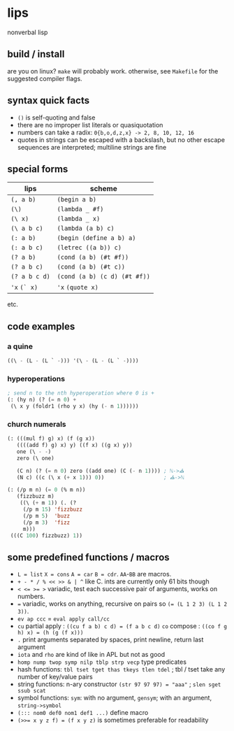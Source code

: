 # lips
nonverbal lisp

## build / install
are you on linux? `make` will probably work. otherwise, see
`Makefile` for the suggested compiler flags.

## syntax quick facts
- `()` is self-quoting and false
- there are no improper list literals or quasiquotation
- numbers can take a radix: `0{b,o,d,z,x} -> 2, 8, 10, 12, 16`
- quotes in strings can be escaped with a backslash, but no other
  escape sequences are interpreted; multiline strings are fine

## special forms
|  lips       | scheme           |
|-------------|------------------|
|`(, a b)`    |`(begin a b)`     |
|`(\)`        |`(lambda _ #f)`   |
|`(\ x)`      |`(lambda _ x)`    |
|`(\ a b c)`  |`(lambda (a b) c)`|
|`(: a b)`    |`(begin (define a b) a)`|
|`(: a b c)`  |`(letrec ((a b)) c)`|
|`(? a b)`    |`(cond (a b) (#t #f))`|
|`(? a b c)`  |`(cond (a b) (#t c))`|
|`(? a b c d)`|`(cond (a b) (c d) (#t #f))`|
|`'x` <code>(\` x)</code>|`'x` `(quote x)`  |

etc.

## code examples

### a quine
```lisp
((\ - (L - (L ` -))) '(\ - (L - (L ` -))))
```

### hyperoperations
```lisp
; send n to the nth hyperoperation where 0 is +
(: (hy n) (? (= n 0) +
 (\ x y (foldr1 (rho y x) (hy (- n 1))))))
```

### church numerals
```lisp
(: (((mul f) g) x) (f (g x))
   ((((add f) g) x) y) ((f x) ((g x) y))
   one (\ - -)
   zero (\ one)

   (C n) (? (= n 0) zero ((add one) (C (- n 1)))) ; ℕ->⛪
   (N c) ((c (\ x (+ x 1))) 0))                   ; ⛪->ℕ

(: (/p m n) (= 0 (% m n))
   (fizzbuzz m)
    ((\ (+ m 1)) (. (?
     (/p m 15) 'fizzbuzz
     (/p m 5)  'buzz
     (/p m 3)  'fizz
     m)))
 (((C 100) fizzbuzz) 1))
```

## some predefined functions / macros
- `L = list` `X = cons` `A = car` `B = cdr`.  `AA`-`BB` are macros.
- `+ - * / % << >> & | ^` like C. ints are currently only 61 bits though
- `< <= >= >` variadic, test each successive pair of arguments, works on numbers.
- `=` variadic, works on anything, recursive on pairs so `(= (L 1 2 3) (L 1 2 3))`.
- `ev ap ccc` = `eval apply call/cc`
- `cu` partial apply : `((cu f a b) c d) = (f a b c d)` `co` compose : `((co f g h) x) = (h (g (f x)))`
- `.` print arguments separated by spaces, print newline, return last argument
- `iota` and `rho` are kind of like in APL but not as good
- `homp nump twop symp nilp tblp strp vecp` type predicates
- hash functions: `tbl tset tget thas tkeys tlen tdel` ; tbl / tset take any number of key/value pairs
- string functions: n-ary constructor `(str 97 97 97) = "aaa"` ; `slen sget ssub scat`
- symbol functions: `sym`: with no argument, `gensym`; with an argument, `string->symbol`
- `(::: nom0 def0 nom1 def1 ...)` define macro
- `(>>= x y z f) = (f x y z)` is sometimes preferable for readability
